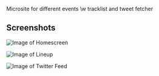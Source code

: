 Microsite for different events \w tracklist and tweet fetcher

## Screenshots

![Image of Homescreen](https://raw.githubusercontent.com/janbiasi/event-site/master/media/screen-home.PNG)

![Image of Lineup](https://github.com/janbiasi/event-site/tree/master/media/screen-lineup-open-nav.PNG)

![Image of Twitter Feed](https://github.com/janbiasi/event-site/tree/master/media/screen-twitter.PNG)

